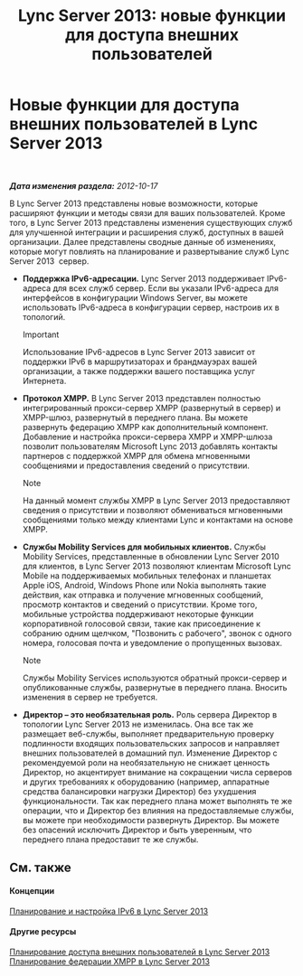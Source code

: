 ﻿---
title: 'Lync Server 2013: новые функции для доступа внешних пользователей'
TOCTitle: Новые функции для доступа внешних пользователей
ms:assetid: 99da6bd5-ec14-4ad9-8f7d-37fbddf567dd
ms:mtpsurl: https://technet.microsoft.com/ru-ru/library/Gg398794(v=OCS.15)
ms:contentKeyID: 49310626
ms.date: 05/19/2016
mtps_version: v=OCS.15
ms.translationtype: HT
---

# Новые функции для доступа внешних пользователей в Lync Server 2013

 

_**Дата изменения раздела:** 2012-10-17_

В Lync Server 2013 представлены новые возможности, которые расширяют функции и методы связи для ваших пользователей. Кроме того, в Lync Server 2013 представлены изменения существующих служб для улучшенной интеграции и расширения служб, доступных в вашей организации. Далее представлены сводные данные об изменениях, которые могут повлиять на планирование и развертывание служб Lync Server 2013  сервер.

  - **Поддержка IPv6-адресации.** Lync Server 2013 поддерживает IPv6-адреса для всех служб сервер. Если вы указали IPv6-адреса для интерфейсов в конфигурации Windows Server, вы можете использовать IPv6-адреса в конфигурации сервер, настроив их в топологий.
    
    > [!important]  
    > Использование IPv6-адресов в Lync Server 2013 зависит от поддержки IPv6 в маршрутизаторах и брандмауэрах вашей организации, а также поддержки вашего поставщика услуг Интернета.

  - **Протокол XMPP.** В Lync Server 2013 представлен полностью интегрированный прокси-сервер XMPP (развернутый в сервер) и XMPP-шлюз, развернутый в переднего плана. Вы можете развернуть федерацию XMPP как дополнительный компонент. Добавление и настройка прокси-сервера XMPP и XMPP-шлюза позволит пользователям Microsoft Lync 2013 добавлять контакты партнеров с поддержкой XMPP для обмена мгновенными сообщениями и предоставления сведений о присутствии.
    
    > [!note]  
    > На данный момент службы XMPP в Lync Server 2013 предоставляют сведения о присутствии и позволяют обмениваться мгновенными сообщениями только между клиентами Lync и контактами на основе XMPP.

  - **Службы Mobility Services для мобильных клиентов.** Службы Mobility Services, представленные в обновлении Lync Server 2010 для клиентов, в Lync Server 2013 позволяют клиентам Microsoft Lync Mobile на поддерживаемых мобильных телефонах и планшетах Apple iOS, Android, Windows Phone или Nokia выполнять такие действия, как отправка и получение мгновенных сообщений, просмотр контактов и сведений о присутствии. Кроме того, мобильные устройства поддерживают некоторые функции корпоративной голосовой связи, такие как присоединение к собранию одним щелчком, "Позвонить с рабочего", звонок с одного номера, голосовая почта и уведомление о пропущенных вызовах.
    
    > [!note]  
    > Службы Mobility Services используются обратный прокси-сервер и опубликованные службы, развернутые в переднего плана. Вносить изменения в сервер не требуется.

  - **Директор – это необязательная роль.** Роль сервера Директор в топологии Lync Server 2013 не изменилась. Она все так же размещает веб-службы, выполняет предварительную проверку подлинности входящих пользовательских запросов и направляет внешних пользователей в домашний пул. Изменение Директор с рекомендуемой роли на необязательную не снижает ценность Директор, но акцентирует внимание на сокращении числа серверов и других требованиях к оборудованию (например, аппаратные средства балансировки нагрузки Директор) без ухудшения функциональности. Так как переднего плана может выполнять те же операции, что и Директор без влияния на предоставляемые службы, вы можете при необходимости развернуть Директор. Вы можете без опасений исключить Директор и быть уверенным, что переднего плана предоставит те же службы.

## См. также

#### Концепции

[Планирование и настройка IPv6 в Lync Server 2013](lync-server-2013-planning-for-and-configuring-ipv6.md)  

#### Другие ресурсы

[Планирование доступа внешних пользователей в Lync Server 2013](lync-server-2013-planning-for-external-user-access.md)  
[Планирование федерации XMPP в Lync Server 2013](lync-server-2013-planning-for-extensible-messaging-and-presence-protocol-xmpp-federation.md)

